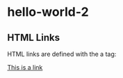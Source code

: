 # hello-world-2
<!DOCTYPE html>
<html>
<body>

<h2>HTML Links</h2>
<p>HTML links are defined with the a tag:</p>

<a href="https://www.appcard.com">This is a link</a>

</body>
</html>
